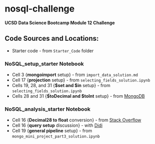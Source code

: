 # nosql-challenge

**UCSD Data Science Bootcamp Module 12 Challenge**

## Code Sources and Locations:

- Starter code - from `Starter_Code` folder

### NoSQL_setup_starter Notebook

- Cell 3 {**mongoimport** setup} - from `import_data_solution.md`
- Cell 17 {**projection** setup} - from `selecting_fields_solution.ipynb`
- Cells 19, 28, and 31  {**$set and $in** setup} - from `selecting_fields_solution.ipynb`
- Cells 28 and 31  {**$toDecimal and $toInt** setup} - from [MongoDB](https://www.mongodb.com/docs/manual/reference/operator/aggregation/)

### NoSQL_analysis_starter Notebook

- Cell 16 {**Decimal28 to float** conversion} - from [Stack Overflow](https://stackoverflow.com/questions/53351707/how-to-convert-decimal128-to-decimal-in-pandas-dataframe)
- Cell 16 {**query setup** discussion} - with [Didi](https://github.com/dumidunipg)
- Cell 19 {**general pipeline** setup} - from `mongo_mini_project_part3_solution.ipynb`